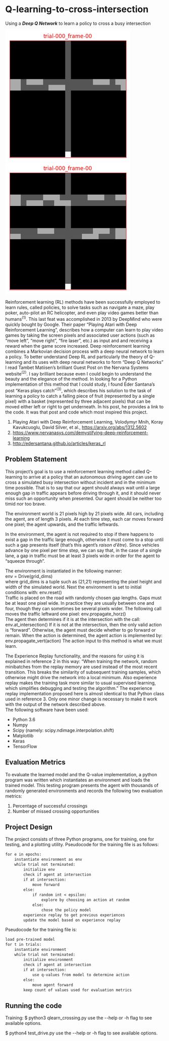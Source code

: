 # Q-learning-to-cross-intersection
Using a **_Deep Q Network_** to learn a policy to cross a busy intersection

![Alt text](2-lanes.gif?raw=true "Output") ![Alt text](4-lanes.gif?raw=true "Output")

Reinforcement learning (RL) methods have been successfully employed to learn rules, called policies, to solve tasks such as navigate a maze, play poker, auto-pilot an RC helicopter, and even play video games better than humans<sup>(1)</sup>. This last feat was accomplished in 2013 by DeepMind who were quickly bought by Google. Their paper “Playing Atari with Deep Reinforcement Learning”, describes how a computer can learn to play video games by taking the screen pixels and associated user actions (such as “move left”, “move right”, “fire laser”, etc.) as input and and receiving a reward when the game score increased.
Deep reinforcement learning combines a Markovian decision process with a deep neural network to learn a policy. To better understand Deep RL and particularly the theory of Q-learning and its uses with deep neural networks to form “Deep Q Networks” I read Tambet Matiisen’s brilliant Guest Post on the Nervana Systems website<sup>(2)</sup>. I say brilliant because even I could begin to understand the beauty and the elegance of the method. In looking for a Python implementation of this method that I could study, I found Eder Santana’s post “Keras plays catch”<sup>(3)</sup>, which describes his solution to the task of learning a policy to catch a falling piece of fruit (represented by a single pixel) with a basket (represented by three adjacent pixels) that can be moved either left or right to get underneath. In his post, he provides a link to the code. It was that post and code which most inspired this project.  

1. Playing Atari with Deep Reinforcement Learning, Volodymyr Mnih, Koray Kavukcuoglu, David Silver, et al., https://arxiv.org/abs/1312.5602  
2. https://www.nervanasys.com/demystifying-deep-reinforcement-learning  
3. http://edersantana.github.io/articles/keras_rl  

## Problem Statement
This project’s goal is to use a reinforcement learning method called Q-learning to arrive at a policy that an autonomous driving agent can use to cross a simulated busy intersection without incident and in the minimum time possible. That is to say that our agent should always wait until a large enough gap in traffic appears before driving through it, and it should never miss such an opportunity when presented. Our agent should be neither too timid nor too brave.  

The environment world is 21 pixels high by 21 pixels wide. All cars, including the agent, are of length 3 pixels. At each time step, each car moves forward one pixel; the agent upwards, and the traffic leftwards.

In the environment, the agent is not required to stop if there happens to exist a gap in the traffic large enough, otherwise it must come to a stop until such a gap presents itself (that’s this agent’s *raison d’être*). Since vehicles advance by one pixel per time step, we can say that, in the case of a single lane, a gap in traffic must be at least 3 pixels wide in order for the agent to “squeeze through”.  

The environment is instantiated in the following manner:  
env = Drive(grid_dims)  
where grid_dims is a tuple such as (21,21) representing the pixel height and width of the simulated world. Next the environment is set to initial conditions with:
env.reset()  
Traffic is placed on the road with randomly chosen gap lengths. Gaps must be at least one pixel wide. In practice they are usually between one and four, though they can sometimes be several pixels wider. The following call moves the traffic leftward one pixel:
env.propagate_horz()  
The agent then determines if it is at the intersection with the call:
env.at_intersection()
If it is not at the intersection, then the only valid action is “forward”. Otherwise, the agent must decide whether to go forward or remain. When the action is determined, the agent action is implemented by:
env.propagate_vert(action)
The action input to this method is what we must learn.

The Experience Replay functionality, and the reasons for using it is explained in reference 2 in this way:
“When training the network, random minibatches from the replay memory are used instead of the most recent transition. This breaks the similarity of subsequent training samples, which otherwise might drive the network into a local minimum. Also experience replay makes the training task more similar to usual supervised learning, which simplifies debugging and testing the algorithm.”
The experience replay implementation proposed here is almost identical to that Python class used in reference 3. Only one minor change is necessary to make it work with the output of the network described above.  
The following software have been used:  
* Python 3.6  
* Numpy  
* Scipy (namely: scipy.ndimage.interpolation.shift)  
* Matplotlib  
* Keras  
* TensorFlow  

## Evaluation Metrics
To evaluate the learned model and the Q-value implementation, a python program was written which instantiates an environment and loads the trained model. This testing program presents the agent with thousands of randomly generated environments and records the following two evaluation metrics:
1. Percentage of successful crossings
2. Number of missed crossing opportunities

## Project Design
The project consists of three Python programs, one for training, one for testing, and a plotting utility. Pseudocode for the training file is as follows:  
```
for e in epochs:    
    instantiate environment as env
    while trial not terminated:
        initialize env
        check if agent at intersection
        if at intersection:
            move forward
        else:
            if random int < epsilon:
                explore by choosing an action at random
            else:
                chose the policy model
        experience replay to get previous experiences
        update the model based on experience replay
```
Pseudocode for the training file is:  
```
load pre-trained model
for t in trials:
    instantiate environment
    while trial not terminated:
        initialize environment
        check if agent at intersection
        if at intersection:
            use q-values from model to determine action
        else:
            move agent forward
        keep count of values used for evaluation metrics
```

## Running the code  
Training:
$ python3 qlearn_crossing.py
use the --help or -h flag to see available options.

$ python4 test_drive.py
use the --help or -h flag to see available options.
